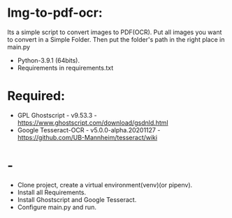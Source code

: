 # Img-to-pdf-ocr:
Its a simple script to convert images to PDF(OCR).
Put all images you want to convert in a Simple Folder.
Then put the folder's path in the right place in main.py


- Python-3.9.1 (64bits).
- Requirements in requirements.txt

# Required: 
- GPL Ghostscript - v9.53.3 - https://www.ghostscript.com/download/gsdnld.html
- Google Tesseract-OCR - v5.0.0-alpha.20201127 - https://github.com/UB-Mannheim/tesseract/wiki

# -
- Clone project, create a virtual environment(venv)(or pipenv).
- Install all Requirements.
- Install Ghostscript and Google Tesseract.
- Configure main.py and run.
